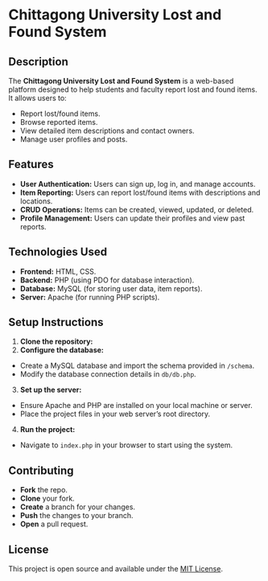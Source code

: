 # Chittagong University Lost and Found System

## Description
The **Chittagong University Lost and Found System** is a web-based platform designed to help students and faculty report lost and found items. It allows users to:
- Report lost/found items.
- Browse reported items.
- View detailed item descriptions and contact owners.
- Manage user profiles and posts.

## Features
- **User Authentication:** Users can sign up, log in, and manage accounts.
- **Item Reporting:** Users can report lost/found items with descriptions and locations.
- **CRUD Operations:** Items can be created, viewed, updated, or deleted.
- **Profile Management:** Users can update their profiles and view past reports.

## Technologies Used
- **Frontend:** HTML, CSS.
- **Backend:** PHP (using PDO for database interaction).
- **Database:** MySQL (for storing user data, item reports).
- **Server:** Apache (for running PHP scripts).


## Setup Instructions
1. **Clone the repository:**
2. **Configure the database:**
- Create a MySQL database and import the schema provided in `/schema`.
- Modify the database connection details in `db/db.php`.

3. **Set up the server:**
- Ensure Apache and PHP are installed on your local machine or server.
- Place the project files in your web server’s root directory.

4. **Run the project:**
- Navigate to `index.php` in your browser to start using the system.

## Contributing
- **Fork** the repo.
- **Clone** your fork.
- **Create** a branch for your changes.
- **Push** the changes to your branch.
- **Open** a pull request.

## License
This project is open source and available under the [MIT License](LICENSE).
